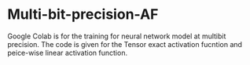 # Multi-bit-precision-AF

Google Colab is for the training for neural network model at multibit precision. The code is given for the Tensor exact activation fucntion and peice-wise linear activation function. 
